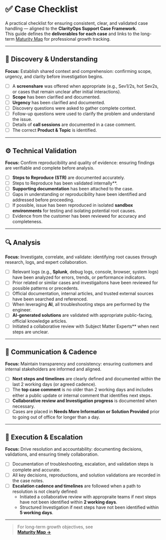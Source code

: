 # ✅ Case Checklist

A practical checklist for ensuring consistent, clear, and validated case handling — aligned to the **ClarityOps Support Case Framework**.  
This guide defines the **deliverables for each case** and links to the long-term [Maturity Map](./maturity_map.md) for professional growth tracking.

---

## 🧭 Discovery & Understanding  
**Focus:** Establish shared context and comprehension: confirming scope, urgency, and clarity before investigation begins.  

- [ ] A **screenshare** was offered when appropriate (e.g., Sev1/2s, hot Sev2s, or cases that remain unclear after initial interactions).  
- [ ] **Scope** has been clarified and documented.  
- [ ] **Urgency** has been clarified and documented.  
- [ ] Discovery questions were asked to gather complete context.  
- [ ] Follow-up questions were used to clarify the problem and understand the issue.  
- [ ] Details of **call sessions** are documented in a case comment.  
- [ ] The correct **Product & Topic** is identified.  

---

## ⚙️ Technical Validation  
**Focus:** Confirm reproducibility and quality of evidence: ensuring findings are verifiable and complete before analysis.  

- [ ] **Steps to Reproduce (STR)** are documented accurately.  
- [ ] Steps to Reproduce has been validated internally**.  
- [ ] **Supporting documentation** has been attached to the case.  
- [ ] Gaps in understanding or reproducibility have been identified and addressed before proceeding.  
- [ ] If possible, issue has been reproduced in isolated **sandbox environments** for testing and isolating potential root causes.  
- [ ] Evidence from the customer has been reviewed for accuracy and completeness.  

---

## 🔍 Analysis  
**Focus:** Investigate, correlate, and validate: identifying root causes through research, logs, and expert collaboration.  

- [ ] Relevant logs (e.g., **Splunk**, debug logs, console, browser, system logs) have been analyzed for errors, trends, or performance indicators.  
- [ ] Prior related or similar cases and investigaitons have been reviewed for possible patterns or precedents.  
- [ ] Official documentation, internal articles, and trusted external sources have been searched and referenced.  
- [ ] When leveraging **AI**, all troubleshooting steps are performed by the engineer.  
- [ ] **AI-generated solutions** are validated with appropriate public-facing, official knowledge articles.  
- [ ] Initiated a collaborative review with Subject Matter Experts** when next steps are unclear.  

---

## 💬 Communication & Cadence  
**Focus:** Maintain transparency and consistency: ensuring customers and internal stakeholders are informed and aligned.  

- [ ] **Next steps and timelines** are clearly defined and documented within the last 2 working days (or agreed cadence).  
- [ ] The **top case comment** is no older than 2 working days and includes either a public update or internal comment that identifies next steps.  
- [ ] **Collaborative review and Investigation progress** is documented when necessary.  
- [ ] Cases are placed in **Needs More Information or Solution Provided** prior to going out of office for longer than a day.  

---

## 🚀 Execution & Escalation  
**Focus:** Drive resolution and accountability: documenting decisions, validations, and ensuring timely collaboration.  

- [ ] Documentation of troubleshooting, escalation, and validation steps is complete and accurate.  
- [ ] All key decisions, reproductions, and solution validations are recorded in the case notes.  
- [ ] **Escalation cadence and timelines** are followed when a path to resolution is not clearly defined:  
  - Initiated a collaborative review with appropraite teams if next steps have not been identified within **2 working days**.  
  - Structured Investigation if next steps have not been identified within **5 working days**.  

---

> For long-term growth objectives, see  
> **[Maturity Map →](./maturity_map.md)**

